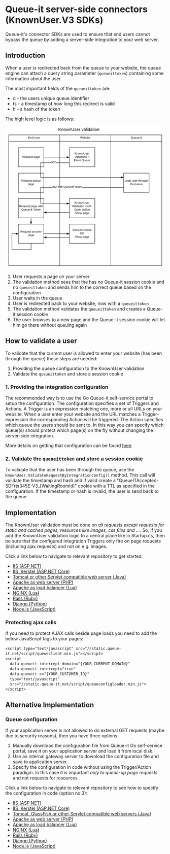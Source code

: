 # Queue-it server-side connectors (KnownUser.V3 SDKs)
Queue-it's connector SDKs are used to ensure that end users cannot bypass the queue by adding a server-side integration to your web server.

## Introduction
When a user is redirected back from the queue to your website, the queue engine can attach a query string parameter (`queueittoken`) containing some information about the user.

The most important fields of the `queueittoken` are:

 - q - the users unique queue identifier
 - ts - a timestamp of how long this redirect is valid
 - h - a hash of the token

The high level logic is as follows:

![The KnownUser validation flow](https://github.com/queueit/Documentation/blob/main/serverside-connectors/KnownUserFlow.png)

 1. User requests a page on your server
 2. The validation method sees that the has no Queue-it session cookie and no `queueittoken` and sends him to the correct queue based on the configuration
 3. User waits in the queue
 4. User is redirected back to your website, now with a `queueittoken`
 5. The validation method validates the `queueittoken` and creates a Queue-it session cookie
 6. The user browses to a new page and the Queue-it session cookie will let him go there without queuing again

## How to validate a user
To validate that the current user is allowed to enter your website (has been through the queue) these steps are needed:

 1. Providing the queue configuration to the KnownUser validation
 2. Validate the `queueittoken` and store a session cookie

### 1. Providing the integration configuration
The recommended way is to use the Go Queue-it self-service portal to setup the configuration. The configuration specifies a set of Triggers and Actions. A Trigger is an expression matching one, more or all URLs on your website. 
When a user enter your website and the URL matches a Trigger-expression the corresponding Action will be triggered. 
The Action specifies which queue the users should be sent to. 
In this way you can specify which queue(s) should protect which page(s) on the fly without changing the server-side integration.

More details on getting that configuration can be found [here](https://github.com/queueit/Documentation/tree/main/serverside-connectors/integration-config)

### 2. Validate the `queueittoken` and store a session cookie
To validate that the user has been through the queue, use the `KnownUser.ValidateRequestByIntegrationConfig()` method. 
This call will validate the timestamp and hash and if valid create a "QueueITAccepted-SDFrts345E-V3_[WaitingRoomId]" cookie with a TTL as specified in the configuration.
If the timestamp or hash is invalid, the user is send back to the queue.

## Implementation
The KnownUser validation must be done on *all requests except requests for static and cached pages, resources like images, css files and ...*. 
So, if you add the KnownUser validation logic to a central place like in Startup.cs, then be sure that the configured Integration Triggers only fire on page requests (including ajax requests) and not on e.g. images.

Click a link below to navigate to relevant repository to get started:

- [IIS (ASP.NET)](https://github.com/queueit/KnownUser.V3.ASPNET)
- [IIS, Kerstel (ASP.NET Core)](https://github.com/queueit/KnownUser.V3.ASPNETCORE)
- [Tomcat or other Servlet compatible web server (Java)](https://github.com/queueit/KnownUser.V3.JAVA)
- [Apache as web server (PHP)](https://github.com/queueit/KnownUser.V3.PHP)
- [Apache as load balancer (Lua)](https://github.com/queueit/KnownUser.V3.Lua)
- [NGINX (Lua)](https://github.com/queueit/KnownUser.V3.Lua)
- [Rails (Ruby)](https://github.com/queueit/KnownUser.V3.RubyOnRails)
- [Django (Python)](https://github.com/queueit/KnownUser.V3.Python)
- [Node.js (JavaScript)](https://github.com/queueit/KnownUser.V3.Javascript)

### Protecting ajax calls
If you need to protect AJAX calls beside page loads you need to add the below JavaScript tags to your pages:
```
<script type="text/javascript" src="//static.queue-it.net/script/queueclient.min.js"></script>
<script
  data-queueit-intercept-domain="{YOUR_CURRENT_DOMAIN}"
  data-queueit-intercept="true"
  data-queueit-c="{YOUR_CUSTOMER_ID}"
  type="text/javascript"
  src="//static.queue-it.net/script/queueconfigloader.min.js">
</script>
```

## Alternative Implementation

### Queue configuration

If your application server is not allowed to do external GET requests (maybe due to security reasons), then you have three options:

1. Manually download the configuration file from Queue-it Go self-service portal, save it on your application server and load it from local disk.
2. Use an internal gateway server to download the configuration file and save to application server.
3. Specify the configuration in code without using the Trigger/Action paradigm. In this case it is important *only to queue-up page requests* and not requests for resources.

Click a link below to navigate to relevant repository to see how to specify the configuration in code (option no.3):

- [IIS (ASP.NET)](https://github.com/queueit/KnownUser.V3.ASPNET)
- [IIS, Kerstel (ASP.NET Core)](https://github.com/queueit/KnownUser.V3.ASPNETCORE)
- [Tomcat, GlassFish or other Servlet compatible web servers (Java)](https://github.com/queueit/KnownUser.V3.JAVA)
- [Apache as web server (PHP)](https://github.com/queueit/KnownUser.V3.PHP)
- [Apache as load balancer (Lua)](https://github.com/queueit/KnownUser.V3.Lua)
- [NGINX (Lua)](https://github.com/queueit/KnownUser.V3.Lua)
- [Rails (Ruby)](https://github.com/queueit/KnownUser.V3.RubyOnRails)
- [Django (Python)](https://github.com/queueit/KnownUser.V3.Python)
- [Node.js (JavaScript)](https://github.com/queueit/KnownUser.V3.Javascript)
